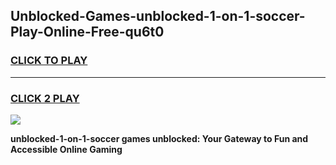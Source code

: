 
## Unblocked-Games-unblocked-1-on-1-soccer-Play-Online-Free-qu6t0
<h3>
<a href="https://premium76.site?title=unblocked-1-on-1-soccer&ref=26A">CLICK TO PLAY</a></h3>
<hr>

<h3>
<a href="https://premium76.site?title=unblocked-1-on-1-soccer&ref=26A">CLICK 2 PLAY</a>
  
</h3>

<a href="https://premium76.site?title=unblocked-1-on-1-soccer&ref=26A"><img src="https://clearcache.store/games.png"></a>


**unblocked-1-on-1-soccer games unblocked: Your Gateway to Fun and Accessible Online Gaming**

